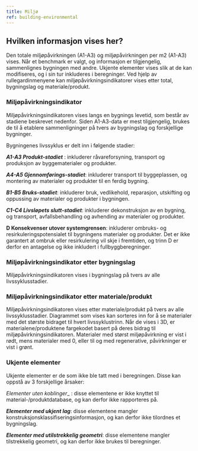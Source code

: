 ```yaml
---
title: Miljø
ref: building-environmental
---
```

## Hvilken informasjon vises her?
Den totale miljøpåvirkningen (A1-A3) og miljøpåvirkningen per m2 (A1-A3) vises. Når et benchmark er valgt, og informasjon er tilgjengelig, sammenlignes bygningen med andre. Ukjente elementer vises slik at de kan modifiseres, og i sin tur inkluderes i beregninger. Ved hjelp av rullegardinmenyene kan miljøpåvirkningsindikatorer vises etter total, bygningslag og materiale/produkt.

### Miljøpåvirkningsindikator
Miljøpåvirkningsindikatoren vises langs en bygnings levetid, som består av stadiene beskrevet nedenfor. Siden A1-A3-data er mest tilgjengelig, brukes de til å etablere sammenligninger på tvers av bygningslag og forskjellige bygninger.

Bygningenes livssyklus er delt inn i følgende stadier:

_**A1-A3 Produkt-stadiet**_ : inkluderer råvareforsyning, transport og produksjon av byggematerialer og produkter.

_**A4-A5 Gjennomførings-stadiet**_: inkluderer transport til byggeplassen, og montering av materialer og produkter til en ferdig bygning.

_**B1-B5 Bruks-stadiet**_: inkluderer bruk, vedlikehold, reparasjon, utskifting og oppussing av materialer og produkter i bygningen.

_**C1-C4 Livsløpets slutt-stadiet**_: inkluderer dekonstruksjon av en bygning, og transport, avfallsbehandling og avhending av materialer og produkter.

__**D Konsekvenser utover systemgrensen**__: inkluderer ombruks- og resirkuleringspotensialet til bygningens materialer og produkter. Det er ikke garantert at ombruk eller resirkulering vil skje i fremtiden, og trinn D er derfor en antagelse og ikke inkludert i fullbyggberegninger.

### Miljøpåvirkningsindikator etter bygningslag
Miljøpåvirkningsindikatoren vises i bygningslag på tvers av alle livssyklusstadier.

### Miljøpåvirkningsindikator etter materiale/produkt

Miljøpåvirkningsindikatoren vises etter materiale/produkt på tvers av alle livssyklusstadier. Diagrammet som vises kan sorteres inn for å se materialer med det største bidraget til hvert livssyklustrinn. Når de vises i 3D, er materialene/produktene fargekodet basert på deres bidrag til miljøpåvirkningsindikatoren. Materialer med størst miljøpåvirkning er vist i rødt, mens materialer med 0, eller til og med regenerative, påvirkninger er vist i grønt.

### Ukjente elementer
Ukjente elementer er de som ikke ble tatt med i beregningen. Disse kan oppstå av 3 forskjellige årsaker:

_*Elementer uten koblinger*__ : disse elementene er ikke knyttet til material-/produktdatabase, og kan derfor ikke rapporteres på.

__*Elementer med ukjent lag*__: disse elementene mangler konstruksjonsklassifiseringsinformasjon, og kan derfor ikke tilordnes et bygningslag.
 
__*Elementer med utilstrekkelig geometri*__: disse elementene mangler tilstrekkelig geometri, og kan derfor ikke brukes til beregninger.
